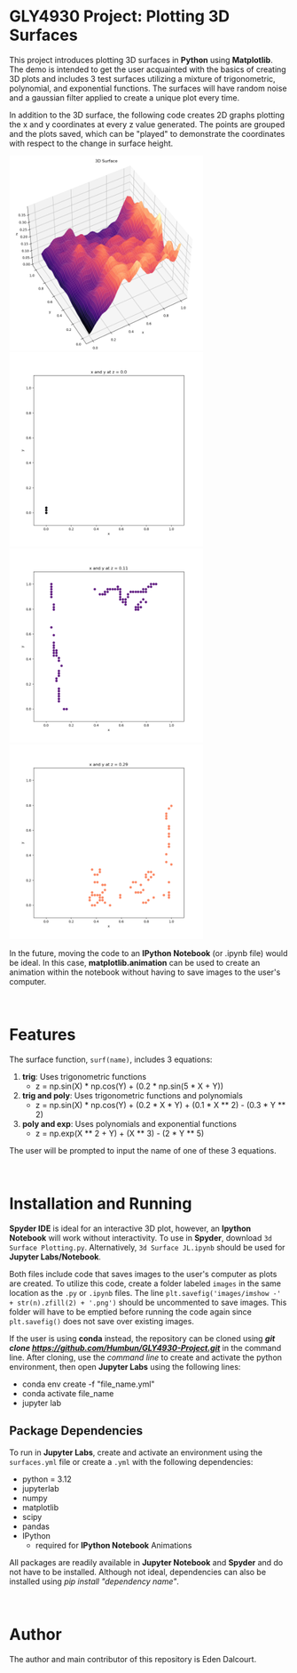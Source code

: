 # GLY4930 Project: Plotting 3D Surfaces





This project introduces plotting 3D surfaces in **Python** using **Matplotlib**. The demo is intended to get the user acquainted with the basics of creating 3D plots and includes 3 test surfaces utilizing a mixture of trigonometric, polynomial, and exponential functions. The surfaces will have random noise and a gaussian filter applied to create a unique plot every time. 



In addition to the 3D surface, the following code creates 2D graphs plotting the x and y coordinates at every z value generated. The points are grouped and the plots saved, which can be "played" to demonstrate the coordinates with respect to the change in surface height.


<p float="left">
  <img src="\example_images\trig_surface_example.png" width="350" />
  <img src="\example_images\imshow -00.png" width="350" />
  <img src="\example_images\imshow -11.png" width="350" /> 
  <img src="\example_images\imshow -29.png" width="350" />
</p>





In the future, moving the code to an **IPython Notebook** (or .ipynb file) would be ideal. In this case, **matplotlib.animation** can be used to create an animation within the notebook without having to save images to the user's computer. 


&nbsp;   

# Features



The surface function, `surf(name)`, includes 3 equations:



1. **trig**: Uses trigonometric functions
   - z = np.sin(X) \* np.cos(Y) + (0.2 \* np.sin(5 \* X + Y))
3. **trig and poly**: Uses trigonometric functions and polynomials
   - z = np.sin(X) \* np.cos(Y) + (0.2 \* X \* Y) + (0.1 \* X \*\* 2) - (0.3 \* Y \*\* 2)
5. **poly and exp**: Uses polynomials and exponential functions
   - z = np.exp(X \*\* 2 + Y) + (X \*\* 3) - (2 \* Y \*\* 5)


The user will be prompted to input the name of one of these 3 equations. 

&nbsp;      

# Installation and Running

**Spyder IDE** is ideal for an interactive 3D plot, however, an **Ipython Notebook** will work without interactivity. To use in **Spyder**, download `3d Surface Plotting.py`. Alternatively, `3d Surface JL.ipynb` should be used for **Jupyter Labs/Notebook**.


Both files include code that saves images to the user's computer as plots are created. To utilize this code, create a folder labeled `images` in the same location as the `.py` or `.ipynb` files. The line `plt.savefig('images/imshow -' + str(n).zfill(2) + '.png')` should be uncommented to save images. This folder will have to be emptied before running the code again since `plt.savefig()` does not save over existing images.


If the user is using **conda** instead, the repository can be cloned using ***git clone https://github.com/Humbun/GLY4930-Project.git*** in the command line. After cloning, use the *command line* to create and activate the python environment, then open **Jupyter Labs** using the following lines:
* conda env create -f "file_name.yml"
* conda activate file_name
* jupyter lab


## Package Dependencies

To run in **Jupyter Labs**, create and activate an environment using the `surfaces.yml` file or create a `.yml` with the following dependencies:

* python = 3.12
* jupyterlab
* numpy
* matplotlib
* scipy
* pandas
* IPython
  * required for **IPython Notebook** Animations
 
All packages are readily available in **Jupyter Notebook** and **Spyder** and do not have to be installed. Although not ideal, dependencies can also be installed using *pip install "dependency name"*.

&nbsp;   

# Author

The author and main contributor of this repository is Eden Dalcourt.
